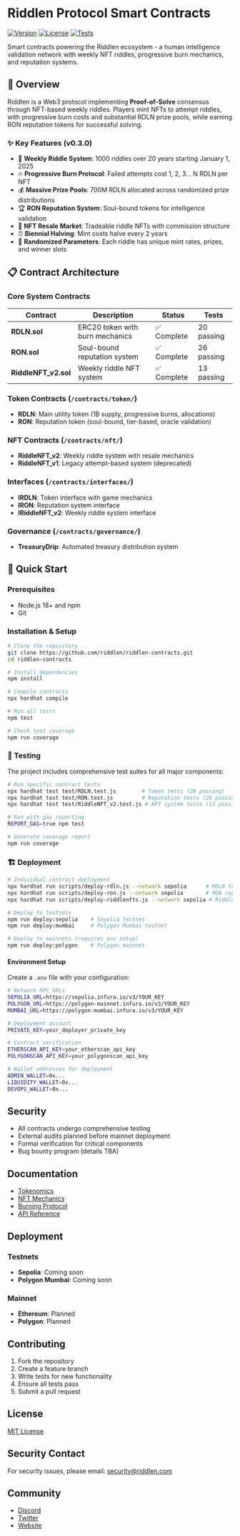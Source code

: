 # Riddlen Protocol Smart Contracts

[![Version](https://img.shields.io/badge/version-0.3.0-blue.svg)](./VERSION)
[![License](https://img.shields.io/badge/license-MIT-green.svg)](./LICENSE)
[![Tests](https://img.shields.io/badge/tests-passing-brightgreen.svg)](#testing)

Smart contracts powering the Riddlen ecosystem - a human intelligence validation network with weekly NFT riddles, progressive burn mechanics, and reputation systems.

## 🎯 Overview

Riddlen is a Web3 protocol implementing **Proof-of-Solve** consensus through NFT-based weekly riddles. Players mint NFTs to attempt riddles, with progressive burn costs and substantial RDLN prize pools, while earning RON reputation tokens for successful solving.

### ✨ Key Features (v0.3.0)

- 🧩 **Weekly Riddle System**: 1000 riddles over 20 years starting January 1, 2025
- 🔥 **Progressive Burn Protocol**: Failed attempts cost 1, 2, 3... N RDLN per NFT
- 💰 **Massive Prize Pools**: 700M RDLN allocated across randomized prize distributions
- 🏆 **RON Reputation System**: Soul-bound tokens for intelligence validation
- 🔄 **NFT Resale Market**: Tradeable riddle NFTs with commission structure
- ⏰ **Biennial Halving**: Mint costs halve every 2 years
- 🎲 **Randomized Parameters**: Each riddle has unique mint rates, prizes, and winner slots

## 📋 Contract Architecture

### Core System Contracts

| Contract | Description | Status | Tests |
|----------|-------------|--------|-------|
| **RDLN.sol** | ERC20 token with burn mechanics | ✅ Complete | 20 passing |
| **RON.sol** | Soul-bound reputation system | ✅ Complete | 26 passing |
| **RiddleNFT_v2.sol** | Weekly riddle NFT system | ✅ Complete | 13 passing |

### Token Contracts (`/contracts/token/`)
- **RDLN**: Main utility token (1B supply, progressive burns, allocations)
- **RON**: Reputation token (soul-bound, tier-based, oracle validation)

### NFT Contracts (`/contracts/nft/`)
- **RiddleNFT_v2**: Weekly riddle system with resale mechanics
- **RiddleNFT_v1**: Legacy attempt-based system (deprecated)

### Interfaces (`/contracts/interfaces/`)
- **IRDLN**: Token interface with game mechanics
- **IRON**: Reputation system interface
- **IRiddleNFT_v2**: Weekly riddle system interface

### Governance (`/contracts/governance/`)
- **TreasuryDrip**: Automated treasury distribution system

## 🚀 Quick Start

### Prerequisites
- Node.js 18+ and npm
- Git

### Installation & Setup

```bash
# Clone the repository
git clone https://github.com/riddlen/riddlen-contracts.git
cd riddlen-contracts

# Install dependencies
npm install

# Compile contracts
npx hardhat compile

# Run all tests
npm test

# Check test coverage
npm run coverage
```

### 🧪 Testing

The project includes comprehensive test suites for all major components:

```bash
# Run specific contract tests
npx hardhat test test/RDLN.test.js        # Token tests (20 passing)
npx hardhat test test/RON.test.js         # Reputation tests (26 passing)
npx hardhat test test/RiddleNFT_v2.test.js # NFT system tests (13 passing)

# Run with gas reporting
REPORT_GAS=true npm test

# Generate coverage report
npm run coverage
```

### 🏗️ Deployment

```bash
# Individual contract deployment
npx hardhat run scripts/deploy-rdln.js --network sepolia      # RDLN token
npx hardhat run scripts/deploy-ron.js --network sepolia       # RON reputation
npx hardhat run scripts/deploy-riddlenfts.js --network sepolia # RiddleNFT system

# Deploy to testnets
npm run deploy:sepolia    # Sepolia testnet
npm run deploy:mumbai     # Polygon Mumbai testnet

# Deploy to mainnets (requires env setup)
npm run deploy:polygon    # Polygon mainnet
```

#### Environment Setup
Create a `.env` file with your configuration:

```bash
# Network RPC URLs
SEPOLIA_URL=https://sepolia.infura.io/v3/YOUR_KEY
POLYGON_URL=https://polygon-mainnet.infura.io/v3/YOUR_KEY
MUMBAI_URL=https://polygon-mumbai.infura.io/v3/YOUR_KEY

# Deployment account
PRIVATE_KEY=your_deployer_private_key

# Contract verification
ETHERSCAN_API_KEY=your_etherscan_api_key
POLYGONSCAN_API_KEY=your_polygonscan_api_key

# Wallet addresses for deployment
ADMIN_WALLET=0x...
LIQUIDITY_WALLET=0x...
DEVOPS_WALLET=0x...
```

## Security

- All contracts undergo comprehensive testing
- External audits planned before mainnet deployment
- Formal verification for critical components
- Bug bounty program (details TBA)

## Documentation

- [Tokenomics](docs/tokenomics.md)
- [NFT Mechanics](docs/nft-mechanics.md)
- [Burning Protocol](docs/burning-protocol.md)
- [API Reference](docs/api.md)

## Deployment

### Testnets
- **Sepolia**: Coming soon
- **Polygon Mumbai**: Coming soon

### Mainnet
- **Ethereum**: Planned
- **Polygon**: Planned

## Contributing

1. Fork the repository
2. Create a feature branch
3. Write tests for new functionality
4. Ensure all tests pass
5. Submit a pull request

## License

[MIT License](LICENSE)

## Security Contact

For security issues, please email: security@riddlen.com

## Community

- [Discord](https://discord.gg/riddlen)
- [Twitter](https://twitter.com/riddlen)
- [Website](https://riddlen.com)